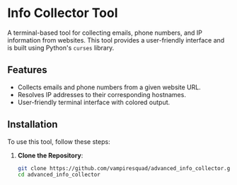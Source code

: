 # Info Collector Tool

A terminal-based tool for collecting emails, phone numbers, and IP information from websites. This tool provides a user-friendly interface and is built using Python's `curses` library.

## Features

- Collects emails and phone numbers from a given website URL.
- Resolves IP addresses to their corresponding hostnames.
- User-friendly terminal interface with colored output.

## Installation

To use this tool, follow these steps:

1. **Clone the Repository**:
   ```bash
   git clone https://github.com/vampiresquad/advanced_info_collector.git
   cd advanced_info_collector
